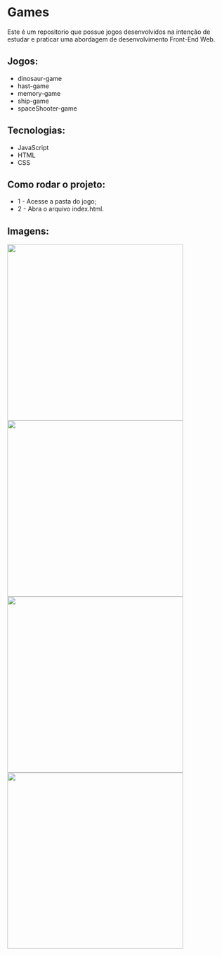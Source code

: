 # Games

Este é um repositorio que possue jogos desenvolvidos na intenção de estudar e praticar uma abordagem de desenvolvimento Front-End Web.

## Jogos:
- dinosaur-game
- hast-game
- memory-game
- ship-game
- spaceShooter-game

## Tecnologias:
- JavaScript
- HTML
- CSS

## Como rodar o projeto:
* 1 - Acesse a pasta do jogo;
* 2 - Abra o arquivo index.html.

## Imagens:
<img align='left' src='https://user-images.githubusercontent.com/97769637/168708618-ce1785a9-3253-4d03-950f-66597dd1c62b.gif' width='400'><img align='left' src='https://user-images.githubusercontent.com/97769637/168708637-a9e7fbee-5f4d-46a5-8de3-a3c56853dad0.gif' width='400'><img align='left' src='https://user-images.githubusercontent.com/97769637/168708649-8adfeea6-d346-4fea-97b8-455345ebab15.gif' width='400'><img align='left' src='https://user-images.githubusercontent.com/97769637/168708661-86465ff6-ef08-42b0-900a-28197d281e50.gif' width='400'>
